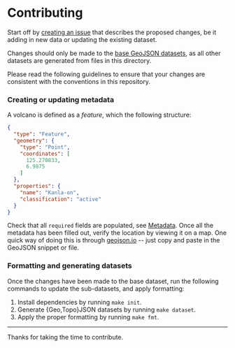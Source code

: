 # Contributing

Start off by [creating an issue](https://github.com/j4ckofalltrades/bulkan/issues) that describes the proposed changes,
be it adding in new data or updating the existing dataset.

Changes should only be made to the [base GeoJSON datasets](data/geojson), as all other datasets are generated from files
in this directory.

Please read the following guidelines to ensure that your changes are consistent with the conventions in this repository.

### Creating or updating metadata

A volcano is defined as a *feature*, which the following structure:

```json
{
  "type": "Feature",
  "geometry": {
    "type": "Point",
    "coordinates": [
      125.270833,
      6.9875
    ]
  },
  "properties": {
    "name": "Kanla-on",
    "classification": "active"
  }
}
```

Check that all `required` fields are populated, see [Metadata](README.md#metadata).
Once all the metadata has been filled out, verify the location by viewing it on a map. One quick way of doing this is
through [geojson.io](https://geojson.io) -- just copy and paste in the GeoJSON snippet or file.

### Formatting and generating datasets

Once the changes have been made to the base dataset, run the following commands to update the sub-datasets, and apply formatting:

1. Install dependencies by running `make init`.
2. Generate {Geo,Topo}JSON datasets by running `make dataset`.
3. Apply the proper formatting by running `make fmt`.

---

Thanks for taking the time to contribute.
